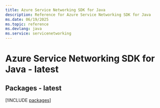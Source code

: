 ```yaml
---
title: Azure Service Networking SDK for Java
description: Reference for Azure Service Networking SDK for Java
ms.date: 06/19/2025
ms.topic: reference
ms.devlang: java
ms.service: servicenetworking
---
```

# Azure Service Networking SDK for Java - latest
## Packages - latest
[!INCLUDE [packages](service-networking-index.md)]